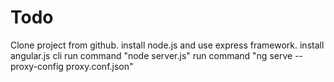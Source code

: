 # Todo
Clone project from github.
install node.js and use express framework.
install angular.js cli
run command "node server.js"
run command "ng serve --proxy-config proxy.conf.json"

